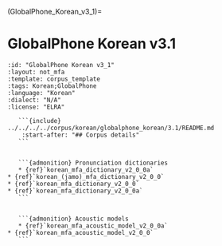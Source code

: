 
(GlobalPhone_Korean_v3_1)=
# GlobalPhone Korean v3.1

``````{corpus} GlobalPhone Korean v3.1
:id: "GlobalPhone Korean v3_1"
:layout: not_mfa
:template: corpus_template
:tags: Korean;GlobalPhone
:language: "Korean"
:dialect: "N/A"
:license: "ELRA"

   ```{include} ../../../../corpus/korean/globalphone_korean/3.1/README.md
    :start-after: "## Corpus details"
   ```


   ```{admonition} Pronunciation dictionaries
   * {ref}`korean_mfa_dictionary_v2_0_0a`
* {ref}`korean_(jamo)_mfa_dictionary_v2_0_0`
* {ref}`korean_mfa_dictionary_v2_0_0`
* {ref}`korean_mfa_dictionary_v2_0_0a`
   ```


   ```{admonition} Acoustic models
   * {ref}`korean_mfa_acoustic_model_v2_0_0a`
* {ref}`korean_mfa_acoustic_model_v2_0_0`
   ```
``````
